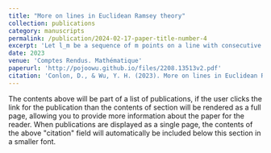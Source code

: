 ```yaml
---
title: "More on lines in Euclidean Ramsey theory"
collection: publications
category: manuscripts
permalink: /publication/2024-02-17-paper-title-number-4
excerpt: 'Let l_m be a sequence of m points on a line with consecutive points at distance one. Answering a question raised by Fox and the first author and independently by Arman and Tsaturian, we show that there is a natural number m and a red/blue-colouring of En for every n that contains no red copy of l_3 and no blue copy of l_m.'
date: 2023
venue: 'Comptes Rendus. Mathématique'
paperurl: 'http://pojoowu.github.io/files/2208.13513v2.pdf'
citation: 'Conlon, D., & Wu, Y. H. (2023). More on lines in Euclidean Ramsey theory. Comptes Rendus. Mathématique, 361(G5), 897-901.'
---
```


The contents above will be part of a list of publications, if the user clicks the link for the publication than the contents of section will be rendered as a full page, allowing you to provide more information about the paper for the reader. When publications are displayed as a single page, the contents of the above "citation" field will automatically be included below this section in a smaller font.

